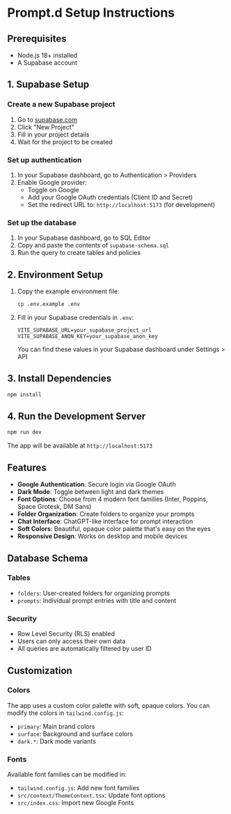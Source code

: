 # Prompt.d Setup Instructions

## Prerequisites
- Node.js 18+ installed
- A Supabase account

## 1. Supabase Setup

### Create a new Supabase project
1. Go to [supabase.com](https://supabase.com)
2. Click "New Project"
3. Fill in your project details
4. Wait for the project to be created

### Set up authentication
1. In your Supabase dashboard, go to Authentication > Providers
2. Enable Google provider:
   - Toggle on Google
   - Add your Google OAuth credentials (Client ID and Secret)
   - Set the redirect URL to: `http://localhost:5173` (for development)

### Set up the database
1. In your Supabase dashboard, go to SQL Editor
2. Copy and paste the contents of `supabase-schema.sql`
3. Run the query to create tables and policies

## 2. Environment Setup

1. Copy the example environment file:
   ```bash
   cp .env.example .env
   ```

2. Fill in your Supabase credentials in `.env`:
   ```
   VITE_SUPABASE_URL=your_supabase_project_url
   VITE_SUPABASE_ANON_KEY=your_supabase_anon_key
   ```

   You can find these values in your Supabase dashboard under Settings > API

## 3. Install Dependencies

```bash
npm install
```

## 4. Run the Development Server

```bash
npm run dev
```

The app will be available at `http://localhost:5173`

## Features

- **Google Authentication**: Secure login via Google OAuth
- **Dark Mode**: Toggle between light and dark themes
- **Font Options**: Choose from 4 modern font families (Inter, Poppins, Space Grotesk, DM Sans)
- **Folder Organization**: Create folders to organize your prompts
- **Chat Interface**: ChatGPT-like interface for prompt interaction
- **Soft Colors**: Beautiful, opaque color palette that's easy on the eyes
- **Responsive Design**: Works on desktop and mobile devices

## Database Schema

### Tables
- `folders`: User-created folders for organizing prompts
- `prompts`: Individual prompt entries with title and content

### Security
- Row Level Security (RLS) enabled
- Users can only access their own data
- All queries are automatically filtered by user ID

## Customization

### Colors
The app uses a custom color palette with soft, opaque colors. You can modify the colors in `tailwind.config.js`:
- `primary`: Main brand colors
- `surface`: Background and surface colors
- `dark.*`: Dark mode variants

### Fonts
Available font families can be modified in:
- `tailwind.config.js`: Add new font families
- `src/context/ThemeContext.tsx`: Update font options
- `src/index.css`: Import new Google Fonts
